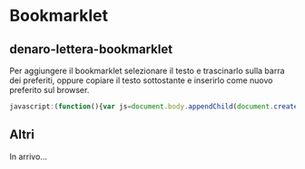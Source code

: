 # Bookmarklet

## denaro-lettera-bookmarklet

Per aggiungere il bookmarklet selezionare il testo e trascinarlo sulla barra dei preferiti, oppure copiare il testo sottostante e inserirlo come nuovo preferito sul browser.

```javascript
javascript:(function(){var js=document.body.appendChild(document.createElement("script"));js.onerror=function(){alert("Sorry, the script could not be loaded.")};js.src="https://cdn.staticaly.com/gh/VickPix/bookmarklet/master/denaro-lettera.js?env=dev"})();
```

## Altri

In arrivo...
